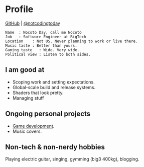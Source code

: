 # Profile

<div class="center">

[GitHub](https://github.com/notcodingtoday) | [@notcodingtoday](https://twitter.com/notcodingtoay)

</div>

```
Name  : Nocoto Day, call me Nocoto
Job   : Software Engineer at BigTech
Location    : Not US. Never planning to work or live there.
Music taste : Better than yours.
Gaming taste   : Wide. Very wide.
Political view : Listen to both sides.
```

## I am good at

- Scoping work and setting expectations.
- Global-scale build and release systems.
- Shaders that look pretty.
- Managing stuff

## Ongoing personal projects

- [Game development](https://eggrice.soy/).
- Music covers.

## Non-tech & non-nerdy hobbies

Playing electric guitar, singing, gymming (big3 400kg), blogging.
